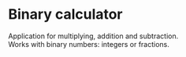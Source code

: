 # Binary calculator

Application for multiplying, addition and subtraction.<br>
Works with binary numbers: integers or fractions.
